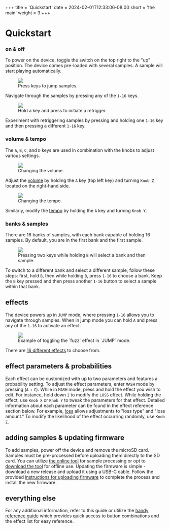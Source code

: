 +++
title = 'Quickstart'
date = 2024-02-01T12:33:06-08:00
short = 'the main'
weight = 3
+++

# Quickstart


### on & off

To power on the device, toggle the switch on the top right to the "up" position. The device comes pre-loaded with several samples. A sample will start playing automatically.

<figure class="imgcombo">
<img loading="lazy" src="/img/jump.png">
<figcaption>Press keys to jump samples.</figcaption>
</figure>

 Navigate through the samples by pressing any of the `1-16` keys.

<figure class="imgcombo">
<img loading="lazy" src="/img/retrigger.png">
<figcaption>Hold a key and press to initiate a retrigger.</figcaption>
</figure>

 Experiment with retriggering samples by pressing and holding one `1-16` key and then pressing a different `1-16` key.



### volume & tempo

The `A`, `B`, `C`, and `D` keys are used in combination with the knobs to adjust various settings.

<figure class="imgcombo">
<img loading="lazy" src="/img/volume_turn.png">
<figcaption>Changing the volume.</figcaption>
</figure>

Adjust the [volume](#volume) by holding the `A` key (top left key) and turning `Knob Z` located on the right-hand side. 


<figure class="imgcombo">
<img loading="lazy" src="/img/tempo_turn.png">
<figcaption>Changing the tempo.</figcaption>
</figure>


Similarly, modify the [tempo](#tempo) by holding the `A` key and turning `Knob Y`.


### banks & samples

There are 16 banks of samples, with each bank capable of holding 16 samples. By default, you are in the first bank and the first sample. 

<figure class="imgcombo">
<img loading="lazy" src="/img/change_samples.png">
<figcaption>Pressing two keys while holding <code>B</code> will select a bank and then sample.</figcaption>
</figure>


To switch to a different bank and select a different sample, follow these steps: first, hold `B`, then while holding `B`, press `1-16` to choose a bank. Keep the `B` key pressed and then press another `1-16` button to select a sample within that bank.

## effects

The device powers up in `JUMP` mode, where pressing `1-16` allows you to navigate through samples. When in jump mode you can hold `A` and press any of the `1-16` to activate an effect.

<figure class="imgcombo">
<img loading="lazy" src="/img/jump_effect.png">
<figcaption>Example of toggling the `fuzz` effect in `JUMP` mode.</figcaption>
</figure>


There are [16 different effects](#effect-list) to choose from. 

## effect parameters & probabilities

Each effect can be customized with up to two parameters and features a probability setting. To adjust the effect parameters, enter `MASH` mode by pressing (`A` + `C`). While in `MASH` mode, press and hold the effect you wish to edit. For instance, hold down `2` to modify the `LOSS` effect. While holding the effect, use `Knob X` or `Knob Y` to tweak the parameters for that effect. Detailed information about each parameter can be found in the effect reference section below. For example, [loss](#loss) allows adjustments to "loss type" and "loss amount." To modify the likelihood of the effect occurring randomly, use `Knob Z`.


## adding samples & updating firmware

To add samples, power off the device and remove the microSD card. Samples must be pre-processed before uploading them directly to the SD card. You can utilize [the online tool](/tool) for sample processing or opt to [download the tool](#uploading-samples) for offline use. Updating the firmware is simple - download a new release and upload it using a USB-C cable. Follow the provided [instructions for uploading firmware](#uploading-firmware) to complete the process and install the new firmware.

## everything else

For any additional information, refer to this guide or utilize the [handy reference guide](#reference) which provides quick access to button combinations and the effect list for easy reference.